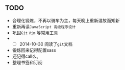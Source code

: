 ## TODO
* 合理化锻炼，不再以骑车为主，每天晚上重新温故而知新
* 重新再读`JavaScript 高级程序设计`
* 巩固`Git` `Vim` 等常用工具
* - [ ] 2014-10-30 阅读了`git`文档
* 锻炼回来记得配置sass
* 还记得call么。
* 整理书签和订阅




